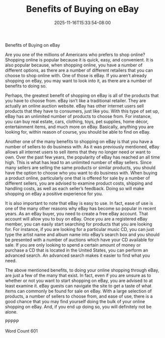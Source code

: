 ﻿---
title: "Benefits of Buying on eBay"
date: 2025-11-16T15:33:54-08:00
description: "eBay Tips for Web Success"
featured_image: "/images/eBay.jpg"
tags: ["eBay"]
---

Benefits of Buying on eBay

Are you one of the millions of Americans who prefers to shop online?  Shopping online is popular because it is quick, easy, and convenient.  It is also popular because, when shopping online, you have a number of different options, as there are a number of different retailers that you can choose to shop online with.  One of those is eBay.  If you aren’t already shopping on eBay, you may want to look into it, as there are a number of benefits to doing so.

Perhaps, the greatest benefit of shopping on eBay is all of the products that you have to choose from.  eBay isn’t like a traditional retailer.  They are actually an online auction website.  eBay has other internet users sell products that they have to consumers, just like you.  With this type of set up, eBay has an unlimited number of products to choose from. For instance, you can buy real estate, cars, clothing, toys, pet supplies, home décor, entertainment items, and much more on eBay.  Basically, anything you are looking for, within reason of course, you should be able to find on eBay.  

Another one of the many benefits to shopping on eBay is that you have a number of sellers to do business with.  As it was previously mentioned, eBay allows all internet users to sell items that they no longer need or want to own.  Over the past few years, the popularity of eBay has reached an all time high.  This is what has lead to an unlimited number of eBay sellers.  Since many sellers are selling the same products or similar products, you should have the option to choose who you want to do business with.  When buying a product online, particularly one that is offered for sale by a number of different sellers, you are advised to examine product costs, shipping and handling costs, as well as each seller’s feedback. Doing so will make shopping on eBay a positive experience for you.

It is also important to note that eBay is easy to use.  In fact, ease of use is one of the many other reasons why eBay has become so popular in recent years.  As an eBay buyer, you need to create a free eBay account.  That account will allow you to buy on eBay.  Once you are a registered eBay member, you can easily start searching for products that you are looking for.  For instance, if you are looking for a particular music CD, you can just type the artist name and album name into eBay’s search box and you should be presented with a number of auctions which have your CD available for sale.  If you are only looking to spend a certain amount of money or purchase a CD that is located in the United States, you can perform an advanced search.  An advanced search makes it easier to find what you need.

The above mentioned benefits, to doing your online shopping through eBay, are just a few of the many that exist.  In fact, even if you are unsure as to whether or not you want to start shopping on eBay, you are advised to at least examine it.  eBay guests can navigate the site to get a taste of what items can commonly be found for sale on eBay.  With a large selection of products, a number of sellers to choose from, and ease of use, there is a good chance that you may find yourself doing the bulk of your online shopping on eBay.  And, if you end up doing so, you will definitely not be alone.

PPPPP

Word Count 601

